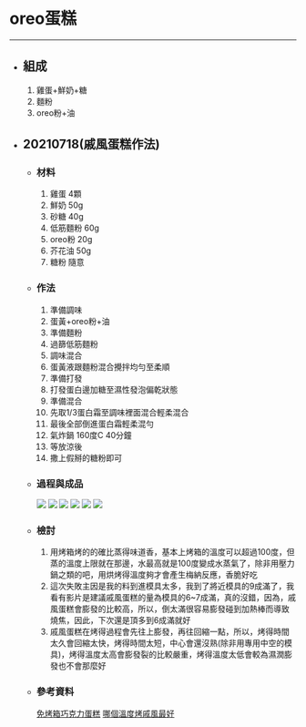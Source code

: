 # oreo蛋糕
---
+ ## 組成
  1. 雞蛋+鮮奶+糖
  2. 麵粉
  3. oreo粉+油

+ ## 20210718(戚風蛋糕作法)
  + ### 材料
    1. 雞蛋 4顆
    2. 鮮奶 50g
    3. 砂糖 40g
    4. 低筋麵粉 60g
    5. oreo粉   20g
    6. 芥花油   50g
    7. 糖粉 隨意
  
  + ### 作法
    1. 準備調味
    2. 蛋黃+oreo粉+油
    3. 準備麵粉
    4. 過篩低筋麵粉
    5. 調味混合
    6. 蛋黃液跟麵粉混合攪拌均勻至柔順
    7. 準備打發
    8. 打發蛋白邊加糖至濕性發泡偏乾狀態
    9. 準備混合
    10. 先取1/3蛋白霜至調味裡面混合輕柔混合
    11. 最後全部倒進蛋白霜輕柔混勻
    12. 氣炸鍋 160度C 40分鐘
    13. 等放涼後
    14. 撒上假掰的糖粉即可
  
  + ### 過程與成品
    ![](../../Image/20210718_1.jpg)
    ![](../../Image/20210718_2.jpg)
    ![](../../Image/20210718_3.jpg)
    ![](../../Image/20210718_4.jpg)
    ![](../../Image/20210718_5.jpg)
    ![](../../Image/20210718_6.jpg)
  
  + ### 檢討
    1. 用烤箱烤的的確比蒸得味道香，基本上烤箱的溫度可以超過100度，但蒸的溫度上限就在那邊，水最高就是100度變成水蒸氣了，除非用壓力鍋之類的吧，用烘烤得溫度夠才會產生梅納反應，香脆好吃
    2. 這次失敗主因是我的料到進模具太多，我到了將近模具的9成滿了，我看有影片是建議戚風蛋糕的量為模具的6~7成滿，真的沒錯，因為，戚風蛋糕會膨發的比較高，所以，倒太滿很容易膨發碰到加熱棒而導致燒焦，因此，下次還是頂多到6成滿就好
    3. 戚風蛋糕在烤得過程會先往上膨發，再往回縮一點，所以，烤得時間太久會回縮太快，烤得時間太短，中心會還沒熟(除非用專用中空的模具)，烤得溫度太高會膨發裂的比較嚴重，烤得溫度太低會較為濕潤膨發也不會那麼好
  
  + ### 參考資料
    [免烤箱巧克力蛋糕](https://youtu.be/SeswNTiY-gs)
    [哪個溫度烤戚風最好](https://youtu.be/t6e-anMQYgc)